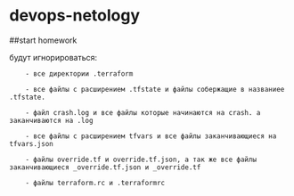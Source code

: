 # devops-netology
##start homework

будут игнорироваться:
 
        - все директории .terraform

        - все файлы с расширением .tfstate и файлы собержащие в названиее .tfstate.

        - файл crash.log и все файлы которые начинаются на crash. а заканчиваются на .log

        - все файлы с расширением tfvars и все файлы заканчивающиеся на tfvars.json

        - файлы override.tf и override.tf.json, а так же все файлы заканчивающиеся _override.tf.json и _override.tf

        - файлы terraform.rc и .terraformrc
